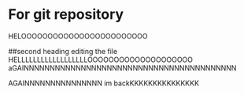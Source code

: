 # For git repository
HELOOOOOOOOOOOOOOOOOOOOOOOO

##second heading
editing the file
HELLLLLLLLLLLLLLLLLLOOOOOOOOOOOOOOOOOOOO aGAINNNNNNNNNNNNNNNNNNNNNNNNNNNNNNNNNNNNNNNNN


AGAINNNNNNNNNNNNNNN im backKKKKKKKKKKKKKKK